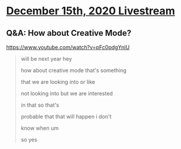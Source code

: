 # [December 15th, 2020 Livestream](../2020-12-15.md)
## Q&A: How about Creative Mode?
https://www.youtube.com/watch?v=pFc0pdgYnlU
> will be next year hey
> 
> how about creative mode that's something
> 
> that we are looking into or like
> 
> not looking into but we are interested
> 
> in that so that's
> 
> probable that that will happen i don't
> 
> know when um
> 
> so yes
> 
